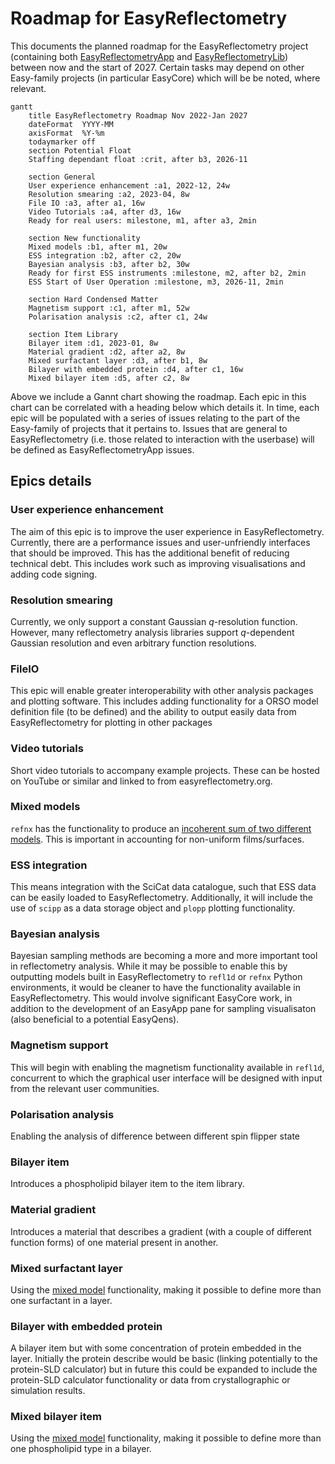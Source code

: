 # Roadmap for EasyReflectometry

This documents the planned roadmap for the EasyReflectometry project (containing both [EasyReflectometryApp](https://github.com/easyScience/EasyReflectometryApp) and [EasyReflectometryLib](https://github.com/easyScience/EasyReflectometryLib)) between now and the start of 2027. 
Certain tasks may depend on other Easy-family projects (in particular EasyCore) which will be be noted, where relevant. 

```mermaid
gantt
    title EasyReflectometry Roadmap Nov 2022-Jan 2027
    dateFormat  YYYY-MM
    axisFormat  %Y-%m
    todaymarker off
    section Potential Float
    Staffing dependant float :crit, after b3, 2026-11

    section General
    User experience enhancement :a1, 2022-12, 24w
    Resolution smearing :a2, 2023-04, 8w
    File IO :a3, after a1, 16w
    Video Tutorials :a4, after d3, 16w
    Ready for real users: milestone, m1, after a3, 2min

    section New functionality
    Mixed models :b1, after m1, 20w
    ESS integration :b2, after c2, 20w
    Bayesian analysis :b3, after b2, 30w
    Ready for first ESS instruments :milestone, m2, after b2, 2min
    ESS Start of User Operation :milestone, m3, 2026-11, 2min

    section Hard Condensed Matter
    Magnetism support :c1, after m1, 52w
    Polarisation analysis :c2, after c1, 24w

    section Item Library
    Bilayer item :d1, 2023-01, 8w
    Material gradient :d2, after a2, 8w
    Mixed surfactant layer :d3, after b1, 8w
    Bilayer with embedded protein :d4, after c1, 16w
    Mixed bilayer item :d5, after c2, 8w
```

Above we include a Gannt chart showing the roadmap. 
Each epic in this chart can be correlated with a heading below which details it. 
In time, each epic will be populated with a series of issues relating to the part of the Easy-family of projects that it pertains to.
Issues that are general to EasyReflectometry (i.e. those related to interaction with the userbase) will be defined as EasyReflectometryApp issues.  

## Epics details 

### User experience enhancement

The aim of this epic is to improve the user experience in EasyReflectometry. 
Currently, there are a performance issues and user-unfriendly interfaces that should be improved. 
This has the additional benefit of reducing technical debt. 
This includes work such as improving visualisations and adding code signing. 

<!-- #### EasyReflectometryApp issues

- Transition to model `dicttoxml` functionality from EasyCore
- Project pane visualisation
- Summary pane visualisation
- App signing for all platforms
- Example projects
- Improvements to constraint setting UI
- Visualisation of multiple contrasts simultaneously  -->

### Resolution smearing

Currently, we only support a constant Gaussian $q$-resolution function. 
However, many reflectometry analysis libraries support $q$-dependent Gaussian resolution and even arbitrary function resolutions. 

### FileIO

This epic will enable greater interoperability with other analysis packages and plotting software. 
This includes adding functionality for a ORSO model definition file (to be defined) and the ability to output easily data from EasyReflectometry for plotting in other packages

<!-- - Saving model as a data file
- Saving plots/data with greater user control. This could be done with adding new columns to the .ort file for model reflectometry. -->

### Video tutorials

Short video tutorials to accompany example projects.
These can be hosted on YouTube or similar and linked to from easyreflectometry.org.

### Mixed models

`refnx` has the functionality to produce an [incoherent sum of two different models](https://refnx.readthedocs.io/en/stable/refnx.reflect.html#refnx.reflect.MixedReflectModel). 
This is important in accounting for non-uniform films/surfaces. 

### ESS integration

This means integration with the SciCat data catalogue, such that ESS data can be easily loaded to EasyReflectometry. 
Additionally, it will include the use of `scipp` as a data storage object and `plopp` plotting functionality. 

### Bayesian analysis 

Bayesian sampling methods are becoming a more and more important tool in reflectometry analysis. 
While it may be possible to enable this by outputting models built in EasyReflectometry to `refl1d` or `refnx` Python environments, it would be cleaner to have the functionality available in EasyReflectometry. 
This would involve significant EasyCore work, in addition to the development of an EasyApp pane for sampling visualisaton (also beneficial to a potential EasyQens). 

### Magnetism support 

This will begin with enabling the magnetism functionality available in `refl1d`, concurrent to which the graphical user interface will be designed with input from the relevant user communities. 

### Polarisation analysis 

Enabling the analysis of difference between different spin flipper state

### Bilayer item

Introduces a phospholipid bilayer item to the item library. 

### Material gradient

Introduces a material that describes a gradient (with a couple of different function forms) of one material present in another. 

### Mixed surfactant layer

Using the [mixed model](#mixed-models) functionality, making it possible to define more than one surfactant in a layer. 

### Bilayer with embedded protein

A bilayer item but with some concentration of protein embedded in the layer. 
Initially the protein describe would be basic (linking potentially to the protein-SLD calculator) but in future this could be expanded to include the protein-SLD calculator functionality or data from crystallographic or simulation results. 

### Mixed bilayer item 

Using the [mixed model](#mixed-models) functionality, making it possible to define more than one phospholipid type in a bilayer.  